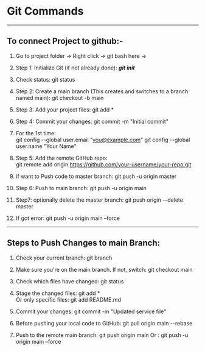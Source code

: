 # Git Commands

---

## To connect Project to github:-
1.	Go to project folder -> Right click -> git bash here ->
2.	Step 1: Initialize Git (if not already done):   ***git init***
3.	Check status:  git status
4.	Step 2: Create a main branch (This creates and switches to a branch named main):   git checkout -b  main
5.	Step 3: Add your project files:   git add *
6.	Step 4: Commit your changes:   git commit -m "Initial commit"
7.	For the 1st time:  
git config --global user.email "you@example.com"
git config --global user.name "Your Name"

8.	Step 5: Add the remote GitHub repo:    
git remote add origin https://github.com/your-username/your-repo.git

9.	if want to Push code to master branch:   git push -u origin master 
10.	Step 6: Push to main branch:   git push -u origin main
11.	Step7: optionally delete the master branch:   git push origin --delete master
12.	If got error:    git push -u origin main –force

---

## Steps to Push Changes to main Branch:
1.	Check your current branch:   git branch
2.	Make sure you're on the main branch. If not, switch:   git checkout main
3.	Check which files have changed:    git status
4.	Stage the changed files:   git add *  
Or only specific files:   git add README.md

5.	Commit your changes:   git commit -m "Updated service file"
6.	Before pushing your local code to GitHub:    git pull origin main --rebase
7.	Push to the remote main branch:   git push origin main
Or :    git push -u origin main –force





